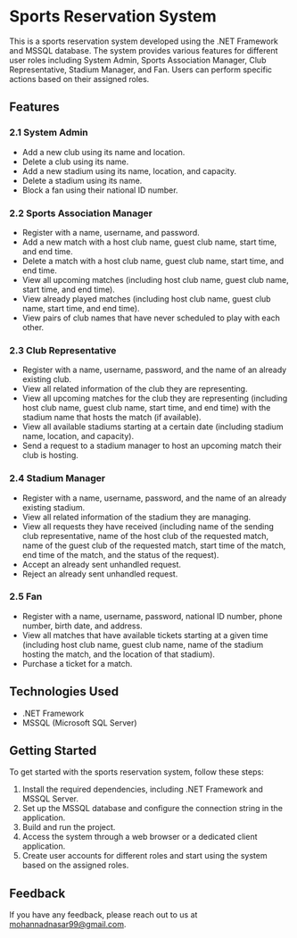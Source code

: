 # Sports Reservation System

This is a sports reservation system developed using the .NET Framework and MSSQL database. The system provides various features for different user roles including System Admin, Sports Association Manager, Club Representative, Stadium Manager, and Fan. Users can perform specific actions based on their assigned roles.

## Features

### 2.1 System Admin
- Add a new club using its name and location.
- Delete a club using its name.
- Add a new stadium using its name, location, and capacity.
- Delete a stadium using its name.
- Block a fan using their national ID number.

### 2.2 Sports Association Manager
- Register with a name, username, and password.
- Add a new match with a host club name, guest club name, start time, and end time.
- Delete a match with a host club name, guest club name, start time, and end time.
- View all upcoming matches (including host club name, guest club name, start time, and end time).
- View already played matches (including host club name, guest club name, start time, and end time).
- View pairs of club names that have never scheduled to play with each other.

### 2.3 Club Representative
- Register with a name, username, password, and the name of an already existing club.
- View all related information of the club they are representing.
- View all upcoming matches for the club they are representing (including host club name, guest club name, start time, and end time) with the stadium name that hosts the match (if available).
- View all available stadiums starting at a certain date (including stadium name, location, and capacity).
- Send a request to a stadium manager to host an upcoming match their club is hosting.

### 2.4 Stadium Manager
- Register with a name, username, password, and the name of an already existing stadium.
- View all related information of the stadium they are managing.
- View all requests they have received (including name of the sending club representative, name of the host club of the requested match, name of the guest club of the requested match, start time of the match, end time of the match, and the status of the request).
- Accept an already sent unhandled request.
- Reject an already sent unhandled request.

### 2.5 Fan
- Register with a name, username, password, national ID number, phone number, birth date, and address.
- View all matches that have available tickets starting at a given time (including host club name, guest club name, name of the stadium hosting the match, and the location of that stadium).
- Purchase a ticket for a match.

## Technologies Used
- .NET Framework
- MSSQL (Microsoft SQL Server)

## Getting Started
To get started with the sports reservation system, follow these steps:
1. Install the required dependencies, including .NET Framework and MSSQL Server.
2. Set up the MSSQL database and configure the connection string in the application.
3. Build and run the project.
4. Access the system through a web browser or a dedicated client application.
5. Create user accounts for different roles and start using the system based on the assigned roles.

## Feedback
If you have any feedback, please reach out to us at mohannadnasar99@gmail.com.
